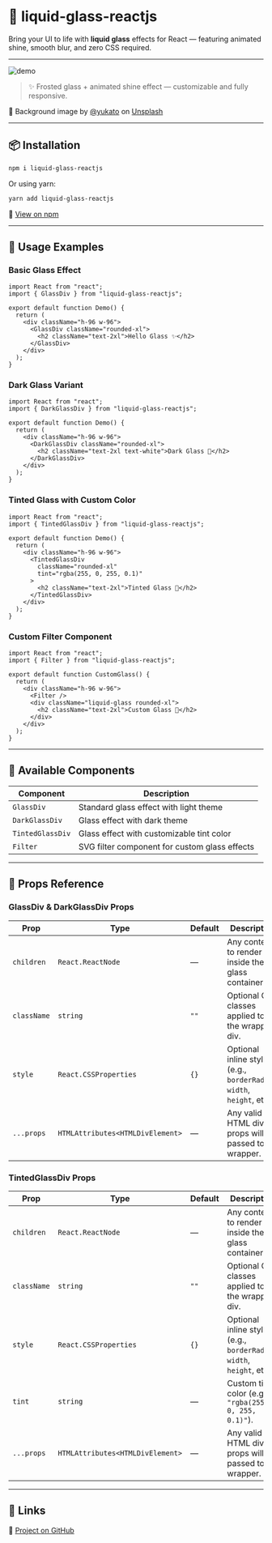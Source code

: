 # 🧊 liquid-glass-reactjs

Bring your UI to life with **liquid glass** effects for React — featuring animated shine, smooth blur, and zero CSS required.

---

![demo](https://raw.githubusercontent.com/TahmineRH/Liquid-Glass/main/public/demo-picture.png)

> ✨ Frosted glass + animated shine effect — customizable and fully responsive.

📸 Background image by [@yukato](https://unsplash.com/@yukato) on [Unsplash](https://unsplash.com)

---

## 📦 Installation

```bash
npm i liquid-glass-reactjs
```

Or using yarn:

```bash
yarn add liquid-glass-reactjs
```

🔗 [View on npm](https://www.npmjs.com/package/liquid-glass-reactjs)

---

## 🚀 Usage Examples

### Basic Glass Effect

```tsx
import React from "react";
import { GlassDiv } from "liquid-glass-reactjs";

export default function Demo() {
  return (
    <div className="h-96 w-96">
      <GlassDiv className="rounded-xl">
        <h2 className="text-2xl">Hello Glass ✨</h2>
      </GlassDiv>
    </div>
  );
}
```

### Dark Glass Variant

```tsx
import React from "react";
import { DarkGlassDiv } from "liquid-glass-reactjs";

export default function Demo() {
  return (
    <div className="h-96 w-96">
      <DarkGlassDiv className="rounded-xl">
        <h2 className="text-2xl text-white">Dark Glass 🌙</h2>
      </DarkGlassDiv>
    </div>
  );
}
```

### Tinted Glass with Custom Color

```tsx
import React from "react";
import { TintedGlassDiv } from "liquid-glass-reactjs";

export default function Demo() {
  return (
    <div className="h-96 w-96">
      <TintedGlassDiv 
        className="rounded-xl" 
        tint="rgba(255, 0, 255, 0.1)"
      >
        <h2 className="text-2xl">Tinted Glass 🌈</h2>
      </TintedGlassDiv>
    </div>
  );
}
```

### Custom Filter Component

```tsx
import React from "react";
import { Filter } from "liquid-glass-reactjs";

export default function CustomGlass() {
  return (
    <div className="h-96 w-96">
      <Filter />
      <div className="liquid-glass rounded-xl">
        <h2 className="text-2xl">Custom Glass 🎨</h2>
      </div>
    </div>
  );
}
```

---

## 📜 Available Components

| Component | Description |
|-----------|-------------|
| `GlassDiv` | Standard glass effect with light theme |
| `DarkGlassDiv` | Glass effect with dark theme |
| `TintedGlassDiv` | Glass effect with customizable tint color |
| `Filter` | SVG filter component for custom glass effects |

---

## 🔧 Props Reference

### GlassDiv & DarkGlassDiv Props

| Prop        | Type                             | Default | Description                                                            |
| ----------- | -------------------------------- | ------- | ---------------------------------------------------------------------- |
| `children`  | `React.ReactNode`                | —       | Any content to render inside the glass container.                      |
| `className` | `string`                         | `""`    | Optional CSS classes applied to the wrapper div.                      |
| `style`     | `React.CSSProperties`            | `{}`    | Optional inline styles (e.g., `borderRadius`, `width`, `height`, etc). |
| `...props`  | `HTMLAttributes<HTMLDivElement>` | —       | Any valid HTML div props will be passed to the wrapper.                |

### TintedGlassDiv Props

| Prop        | Type                             | Default | Description                                                            |
| ----------- | -------------------------------- | ------- | ---------------------------------------------------------------------- |
| `children`  | `React.ReactNode`                | —       | Any content to render inside the glass container.                      |
| `className` | `string`                         | `""`    | Optional CSS classes applied to the wrapper div.                      |
| `style`     | `React.CSSProperties`            | `{}`    | Optional inline styles (e.g., `borderRadius`, `width`, `height`, etc). |
| `tint`      | `string`                         | —       | Custom tint color (e.g., `"rgba(255, 0, 255, 0.1)"`).                |
| `...props`  | `HTMLAttributes<HTMLDivElement>` | —       | Any valid HTML div props will be passed to the wrapper.                |

---

## 🔗 Links

🏯 [Project on GitHub](https://github.com/TahmineRH/liquid-glass)
